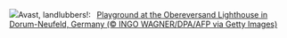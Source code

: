 ![](https://www.bing.com/th?id=OHR.PiratePlayground_EN-US3254868743_UHD.jpg&w=1000)Avast, landlubbers!:&nbsp;&ensp;[Playground at the Obereversand Lighthouse in Dorum-Neufeld, Germany (© INGO WAGNER/DPA/AFP via Getty Images)](https://www.bing.com/th?id=OHR.PiratePlayground_EN-US3254868743_UHD.jpg)
<br><br/>
